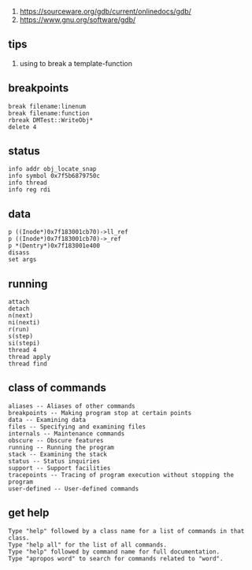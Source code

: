 1. https://sourceware.org/gdb/current/onlinedocs/gdb/
1. https://www.gnu.org/software/gdb/

## tips
1. using <tab> to break a template-function

## breakpoints
```
break filename:linenum
break filename:function
rbreak DMTest::WriteObj*
delete 4
```

## status
```
info addr obj_locate_snap
info symbol 0x7f5b6879750c 
info thread
info reg rdi
```

## data
```
p ((Inode*)0x7f183001cb70)->ll_ref
p ((Inode*)0x7f183001cb70)->_ref
p *(Dentry*)0x7f183001e400
disass
set args
```

## running
```
attach
detach
n(next)
ni(nexti)
r(run)
s(step)
si(stepi)
thread 4
thread apply
thread find
```

## class of commands
```
aliases -- Aliases of other commands
breakpoints -- Making program stop at certain points
data -- Examining data
files -- Specifying and examining files
internals -- Maintenance commands
obscure -- Obscure features
running -- Running the program
stack -- Examining the stack
status -- Status inquiries
support -- Support facilities
tracepoints -- Tracing of program execution without stopping the program
user-defined -- User-defined commands
```
  
## get help
```
Type "help" followed by a class name for a list of commands in that class.
Type "help all" for the list of all commands.
Type "help" followed by command name for full documentation.
Type "apropos word" to search for commands related to "word".
```
